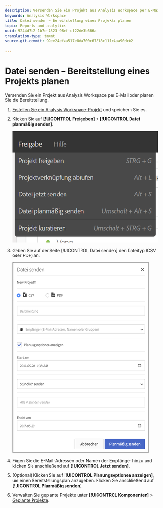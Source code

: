```yaml
---
description: Versenden Sie ein Projekt aus Analysis Workspace per E-Mail oder planen Sie die Bereitstellung.
keywords: Analysis Workspace
title: Datei senden – Bereitstellung eines Projekts planen
topic: Reports and analytics
uuid: 9244d7b2-1b7e-4323-98ef-cf22de3b666a
translation-type: tm+mt
source-git-commit: 99ee24efaa517e8da700c67818c111c4aa90dc02

---
```



# Datei senden – Bereitstellung eines Projekts planen

Versenden Sie ein Projekt aus Analysis Workspace per E-Mail oder planen Sie die Bereitstellung.

1. [Erstellen Sie ein Analysis Workspace-Projekt](https://marketing.adobe.com/resources/help/en_US/analytics/analysis-workspace/t_freeform_project.html) und speichern Sie es.
1. Klicken Sie auf **[!UICONTROL Freigeben]** &gt; **[!UICONTROL Datei planmäßig senden]**.

   ![Schritt Ergebnis](assets/send-file.png)

1. Geben Sie auf der Seite [!UICONTROL Datei senden] den Dateityp (CSV oder PDF) an.

   ![Schritt Ergebnis](assets/send-file-pop-up.png)

1. Fügen Sie die E-Mail-Adressen oder Namen der Empfänger hinzu und klicken Sie anschließend auf **[!UICONTROL Jetzt senden]**.
1. (Optional) Klicken Sie auf **[!UICONTROL Planungsoptionen anzeigen]**, um einen Bereitstellungsplan anzugeben. Klicken Sie anschließend auf **[!UICONTROL Planmäßig senden]**.
1. Verwalten Sie geplante Projekte unter **[!UICONTROL Komponenten]** &gt; [Geplante Projekte](/help/analyze/analysis-workspace/curate-share/schedule-projects.md).
